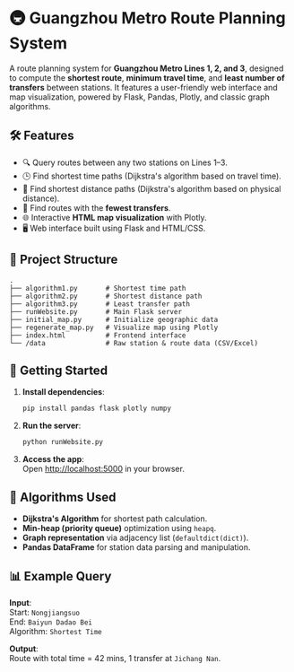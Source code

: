 # 🚇 Guangzhou Metro Route Planning System

A route planning system for **Guangzhou Metro Lines 1, 2, and 3**, designed to compute the **shortest route**, **minimum travel time**, and **least number of transfers** between stations. It features a user-friendly web interface and map visualization, powered by Flask, Pandas, Plotly, and classic graph algorithms.

## 🛠 Features

- 🔍 Query routes between any two stations on Lines 1–3.
- 🕒 Find shortest time paths (Dijkstra's algorithm based on travel time).
- 📏 Find shortest distance paths (Dijkstra's algorithm based on physical distance).
- 🔁 Find routes with the **fewest transfers**.
- 🌐 Interactive **HTML map visualization** with Plotly.
- 🖥️ Web interface built using Flask and HTML/CSS.

## 📂 Project Structure

```
.
├── algorithm1.py       # Shortest time path
├── algorithm2.py       # Shortest distance path
├── algorithm3.py       # Least transfer path
├── runWebsite.py       # Main Flask server
├── initial_map.py      # Initialize geographic data
├── regenerate_map.py   # Visualize map using Plotly
├── index.html          # Frontend interface
└── /data               # Raw station & route data (CSV/Excel)
```

## 🚀 Getting Started

1. **Install dependencies**:
   ```bash
   pip install pandas flask plotly numpy
   ```

2. **Run the server**:
   ```bash
   python runWebsite.py
   ```

3. **Access the app**:  
   Open [http://localhost:5000](http://localhost:5000) in your browser.

## 🧪 Algorithms Used

- **Dijkstra's Algorithm** for shortest path calculation.
- **Min-heap (priority queue)** optimization using `heapq`.
- **Graph representation** via adjacency list (`defaultdict(dict)`).
- **Pandas DataFrame** for station data parsing and manipulation.



## 📊 Example Query

**Input**:  
Start: `Nongjiangsuo`  
End: `Baiyun Dadao Bei`  
Algorithm: `Shortest Time`

**Output**:  
Route with total time = 42 mins, 1 transfer at `Jichang Nan`.
